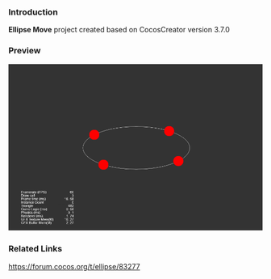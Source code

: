 ### Introduction
**Ellipse Move** project created based on CocosCreator version 3.7.0

### Preview
![image](../../../gif/202203/2022030564.gif)

### Related Links
https://forum.cocos.org/t/ellipse/83277
